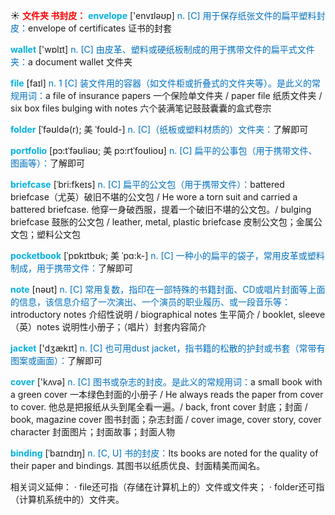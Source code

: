 ☀ <font color="red">**文件夹 书封皮：**</font>
<font color="sky blue">**envelope**</font> ['envɪləʊp] 
<font color="#0070c0">n. [C] 用于保存纸张文件的扁平塑料封皮：</font>envelope of certificates 证书的封套

<font color="sky blue">**wallet**</font> ['wɒlɪt] 
<font color="#0070c0">n. [C] 由皮革、塑料或硬纸板制成的用于携带文件的扁平式文件夹：</font>a document wallet 文件夹

<font color="sky blue">**file**</font> [faɪl] 
<font color="#0070c0">n. 1 [C] 装文件用的容器（如文件柜或折叠式的文件夹等）。是此义的常规用词：</font>a file of insurance papers 一个保险单文件夹 / paper file 纸质文件夹 / six box files bulging with notes 六个装满笔记鼓鼓囊囊的盒式卷宗 
           
<font color="sky blue">**folder**</font> [ˈfəʊldə(r); 美 ˈfoʊld-]
<font color="#0070c0">n. [C]（纸板或塑料材质的）文件夹：</font>了解即可
           
<font color="sky blue">**portfolio**</font> [pɔ:tˈfəʊliəʊ; 美 pɔ:rtˈfoʊlioʊ]
<font color="#0070c0">n. [C] 扁平的公事包（用于携带文件、图画等）：</font>了解即可
           
<font color="sky blue">**briefcase**</font> [ˈbri:fkeɪs]
<font color="#0070c0">n. [C] 扁平的公文包（用于携带文件）：</font>battered briefcase（尤英）破旧不堪的公文包 / He wore a torn suit and carried a battered briefcase. 他穿一身破西服，提着一个破旧不堪的公文包。/ bulging briefcase 鼓胀的公文包 / leather, metal, plastic briefcase 皮制公文包；金属公文包；塑料公文包           

<font color="sky blue">**pocketbook**</font> [ˈpɒkɪtbʊk; 美 ˈpɑ:k-]
<font color="#0070c0">n. [C] 一种小的扁平的袋子，常用皮革或塑料制成，用于携带文件：</font>了解即可

<font color="sky blue">**note**</font> [nəʊt] 
<font color="#0070c0">n. [C] 常用复数，指印在一部特殊的书籍封面、CD或唱片封面等上面的信息，该信息介绍了一次演出、一个演员的职业履历、或一段音乐等：</font>introductory notes 介绍性说明 / biographical notes 生平简介 / booklet, sleeve（英）notes 说明性小册子；（唱片）封套内容简介

<font color="sky blue">**jacket**</font> ['dӡækɪt] 
<font color="#0070c0">n. [C] 也可用dust jacket，指书籍的松散的护封或书套（常带有图案或画面）：</font>了解即可

<font color="sky blue">**cover**</font> ['kʌvə] 
<font color="#0070c0">n. [C] 图书或杂志的封皮。是此义的常规用词：</font>a small book with a green cover 一本绿色封面的小册子 / He always reads the paper from cover to cover. 他总是把报纸从头到尾全看一遍。/ back, front cover 封底；封面 / book, magazine cover 图书封面；杂志封面 / cover image, cover story, cover character 封面图片；封面故事；封面人物 
           
<font color="sky blue">**binding**</font> [ˈbaɪndɪŋ]
<font color="#0070c0">n. [C, U] 书的封皮：</font>Its books are noted for the quality of their paper and bindings. 其图书以纸质优良、封面精美而闻名。

相关词义延伸：
· file还可指（存储在计算机上的）文件或文件夹；
· folder还可指（计算机系统中的）文件夹。
